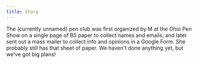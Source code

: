 ```yaml
---
title: Story
---
```


The (currently unnamed) pen club was first organized by M at the Ohio Pen Show on a single page of B5 paper to collect names and emails, and later sent out a mass mailer to collect info and opinions in a Google Form.
She probably still has that sheet of paper.
We haven't done anything yet, but we've got big plans!

